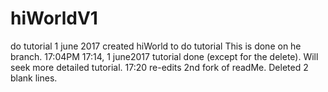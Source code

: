 # hiWorldV1
do tutorial
1 june 2017 created hiWorld to do tutorial
This is done on he branch. 17:04PM
17:14, 1 june2017
tutorial done (except for the delete).
Will seek more detailed tutorial.
17:20 re-edits 2nd fork of readMe. Deleted 2 blank lines.
